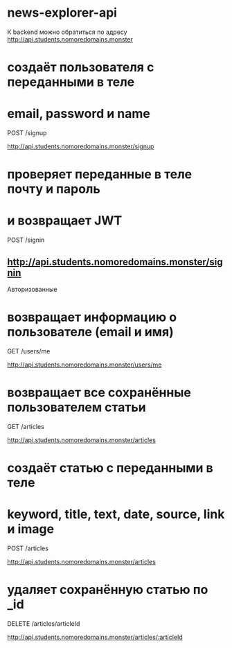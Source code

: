 # news-explorer-api

К backend можно обратиться по адресу http://api.students.nomoredomains.monster


# создаёт пользователя с переданными в теле
# email, password и name
POST /signup


http://api.students.nomoredomains.monster/signup


# проверяет переданные в теле почту и пароль
# и возвращает JWT
POST /signin

http://api.students.nomoredomains.monster/signin
-----------------------------------------------------
Авторизованные

# возвращает информацию о пользователе (email и имя)
GET /users/me

http://api.students.nomoredomains.monster/users/me

# возвращает все сохранённые пользователем статьи
GET /articles

http://api.students.nomoredomains.monster/articles

# создаёт статью с переданными в теле
# keyword, title, text, date, source, link и image
POST /articles

http://api.students.nomoredomains.monster/articles

# удаляет сохранённую статью  по _id
DELETE /articles/articleId

http://api.students.nomoredomains.monster/articles/:articleId 
